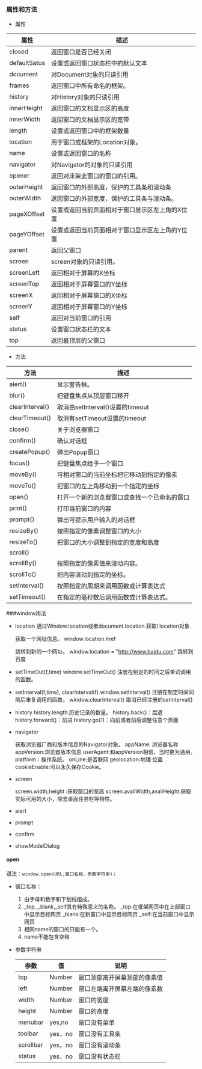 # 
### 属性和方法

* 属性

属性|描述
------|------
closed|返回窗口是否已经关闭
defaultSatus|设置或返回窗口状态栏中的默认文本
document|对Document对象的只读引用
frames|返回窗口中所有命名的框架。
history|对History对象的只读引用
innerHeight|返回窗口的文档显示区的高度
innerWidth|返回窗口的文档显示区的宽带
length|设置或返回窗口中的框架数量
location|用于窗口或框架的Location对象。
name|设置或返回窗口的名称
navigator|对Navigator的对象的只读引用
opener|返回对床架此窗口的窗口的引用。
outerHeight|返回窗口的外部高度，保护的工具条和滚动条
outerWidth|返回窗口的外部宽度，保护的工具条与滚动条。
pageXOffset|设置或返回当前页面相对于窗口显示区左上角的X位置
pageYOffset|设置或返回当前页面相对于窗口显示区左上角的Y位置
parent|返回父窗口
screen|screen对象的只读引用。
screenLeft|返回相对于屏幕的X坐标
screenTop|返回相对于屏幕窗口的Y坐标
screenX|返回相对于屏幕窗口的X坐标
screenY|返回相对于屏幕窗口的Y坐标
self|返回对当前窗口的引用
status|设置窗口状态栏的文本
top|返回最顶层的父窗口




* 方法

方法|描述
------|------
alert()|显示警告框。
blur()|把键盘焦点从顶层窗口移开
clearInterval()|取消由setInterval()设置的timeout
clearTimeout()|取消有setTimeout设置的timeout
close()|关于浏览器窗口
confirm()|确认对话框
createPopup()|弹出Popup窗口
focus()|把键盘焦点给予一个窗口
moveBy()|可相对窗口的当前坐标把它移动到指定的像素
moveTo()|把窗口的左上角移动到一个指定的坐标
open()|打开一个新的浏览器窗口或查找一个已命名的窗口
print()|打印当前窗口的内容
prompt()|弹出可提示用户输入的对话框
resizeBy()|按照指定的像素调整窗口的大小
resizeTo()|把窗口的大小调整到指定的宽度和高度
scroll()|
scrollBy()|按照指定的像素值来滚动内容。
scrollTo()|把内容滚动到指定的坐标。
setInterval()|按照指定的周期来调用函数或计算表达式
setTimeout()|在指定的毫秒数后调用函数或计算表达式。


###window用法

* location
 	通过Window.location或者document.location 获取l
 	location对象.
 	
 	获取一个网址信息。
 	window.location.href
 
   跳转到新的一个网址。
   window.location = "http://www.baidu.com" 跳转到百度
   
* setTimeOut(f,time)
   window.setTimeOut() 注册在制定的时间之后单词调用的函数。
   
* setInterval(f,time), clearInterval(f)
   window.setInterval() 注册在制定时间间隔后重复调用的函数。
   window.clearInterval() 取消已经注册的setInterval()
   
* history
   history.length:历史记录的数量。
   history.back()：后退
   history.forward()：前进
   history.go(1)：向前或者前后调整任意个页面
   
* navigator
   
   获取浏览器厂商和版本信息的Navigator对象。
   appName: 浏览器名称
   appVersion:浏览器版本信息
   userAgent:和appVersion相信，当时更为通用。
   platform：操作系统。
   onLine:是否联网
   geolocation:地理 位置
   cookieEnable:可以永久保存Cookie。
   
* screen
   
   	screen.width,height :获取窗口的宽高
   	screen.availWidth,availHeight:获取实际可用的大小，除去桌面任务栏等特性。
   	
* alert

* prompt

* confirm

* showModelDialog

#### open
     
   语法：`window.open(URL,窗口名称，参数字符串)；`
   
   * 窗口名称：
   
	   1. 由字母和数字和下划线组成。
	   2. _top, _blank,_self具有特殊意义的名称。
	       _top:在框架网页中在上部窗口中显示目标网页
	       _blank:在新窗口中显示目标网页
	       _self:在当前窗口中显示网页
	   3. 相同name的窗口的只能有一个。
	   4. name不能包含空格  

* 参数字符串

   参数|值|说明
   ------|------|-----	  
   top|Number|窗口顶部离开屏幕顶部的像素值
   left|Number|窗口左端离开屏幕左端的像素数
   width|Number|窗口的宽度
   height|Number|窗口的高度
   menubar|yes,no|窗口没有菜单
   toolbar|yes，no|窗口没有工具条
   scrollbar|yes，no|窗口没有滚动条
   status|yes，no|窗口没有状态栏 
     

